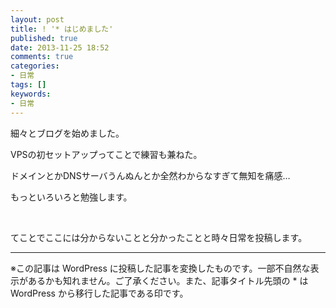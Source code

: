 ```yaml
---
layout: post
title: ! '* はじめました'
published: true
date: 2013-11-25 18:52
comments: true
categories:
- 日常
tags: []
keywords:
- 日常
---
```

細々とブログを始めました。

VPSの初セットアップってことで練習も兼ねた。

ドメインとかDNSサーバうんぬんとか全然わからなすぎて無知を痛感…

もっといろいろと勉強します。

&nbsp;

てことでここには分からないことと分かったことと時々日常を投稿します。

---
※この記事は WordPress に投稿した記事を変換したものです。一部不自然な表示があるかも知れません。ご了承ください。また、記事タイトル先頭の * は WordPress から移行した記事である印です。
